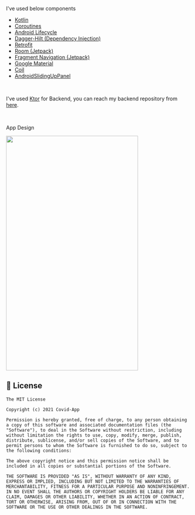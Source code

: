 I've used below components

<ul>
  <a href="https://kotlinlang.org"><li>Kotlin</li></a>
  <a href="https://kotlinlang.org/docs/reference/coroutines-overview.html"><li>Coroutines</li></a>
  <a href="https://developer.android.com/jetpack/androidx/releases/lifecycle"><li>Android Lifecycle</li></a>
  <a href="https://developer.android.com/training/dependency-injection/hilt-android"><li>Dagger-Hilt (Dependency Injection)</li></a>
  <a href="https://github.com/square/retrofit"><li>Retrofit</li></a>
  <a href="https://developer.android.com/training/data-storage/room"><li>Room (Jetpack)</li></a>
  <a href="https://developer.android.com/guide/navigation/navigation-getting-started"><li>Fragment Navigation (Jetpack)</li></a>
  <a href="https://material.io/develop/android/docs/getting-started"><li>Google Material</li></a>
  <a href="https://github.com/coil-kt/coil"><li>Coil</li></a>
  <a href="https://github.com/umano/AndroidSlidingUpPanel"><li>AndroidSlidingUpPanel</li></a>
</ul>

<br>

I've used <a href="https://ktor.io/">Ktor</a> for Backend, you can reach my backend repository from <a href="https://https://github.com/memishood/covid-app-backend">here</a>.

<br>

App Design

<img
  src="https://github.com/memishood/covid-app-android/blob/master/art/preview.gif"
  width=360
  height=640>

## 🤝 License

```
The MIT License

Copyright (c) 2021 Covid-App

Permission is hereby granted, free of charge, to any person obtaining a copy of this software and associated documentation files (the "Software"), to deal in the Software without restriction, including without limitation the rights to use, copy, modify, merge, publish, distribute, sublicense, and/or sell copies of the Software, and to permit persons to whom the Software is furnished to do so, subject to the following conditions:

The above copyright notice and this permission notice shall be included in all copies or substantial portions of the Software.

THE SOFTWARE IS PROVIDED "AS IS", WITHOUT WARRANTY OF ANY KIND, EXPRESS OR IMPLIED, INCLUDING BUT NOT LIMITED TO THE WARRANTIES OF MERCHANTABILITY, FITNESS FOR A PARTICULAR PURPOSE AND NONINFRINGEMENT. IN NO EVENT SHALL THE AUTHORS OR COPYRIGHT HOLDERS BE LIABLE FOR ANY CLAIM, DAMAGES OR OTHER LIABILITY, WHETHER IN AN ACTION OF CONTRACT, TORT OR OTHERWISE, ARISING FROM, OUT OF OR IN CONNECTION WITH THE SOFTWARE OR THE USE OR OTHER DEALINGS IN THE SOFTWARE.
```
